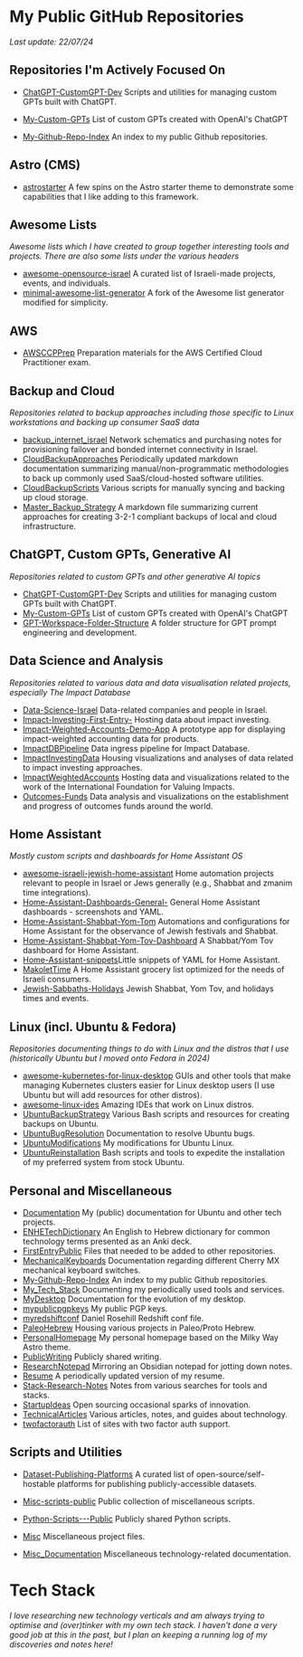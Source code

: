 # My Public GitHub Repositories

*Last update: 22/07/24*

## Repositories I'm Actively Focused On

- [ChatGPT-CustomGPT-Dev](https://github.com/danielrosehill/ChatGPT-CustomGPT-Dev) Scripts and utilities for managing custom GPTs built with ChatGPT.
- [My-Custom-GPTs](https://github.com/danielrosehill/My-Custom-GPTs)
   List of custom GPTs created with OpenAI's ChatGPT

- [My-Github-Repo-Index](https://github.com/danielrosehill/My-Github-Repo-Index) An index to my public Github repositories.


## Astro (CMS)

- [astrostarter](https://github.com/danielrosehill/astrostarter)
   A few spins on the Astro starter theme to demonstrate some capabilities that I like adding to this framework.

## Awesome Lists

*Awesome lists which I have created to group together interesting tools and projects. There are also some lists under the various headers*

- [awesome-opensource-israel](https://github.com/danielrosehill/awesome-opensource-israel) A curated list of Israeli-made projects, events, and individuals.
- [minimal-awesome-list-generator](https://github.com/danielrosehill/minimal-awesome-list-generator)
   A fork of the Awesome list generator modified for simplicity.

## AWS

- [AWSCCPPrep](https://github.com/danielrosehill/AWSCCPPrep)
   Preparation materials for the AWS Certified Cloud Practitioner exam.

## Backup and Cloud

*Repositories related to backup approaches including those specific to Linux workstations and backing up consumer SaaS data*

- [backup_internet_israel](https://github.com/danielrosehill/backup_internet_israel) Network schematics and purchasing notes for provisioning failover and bonded internet connectivity in Israel.
- [CloudBackupApproaches](https://github.com/danielrosehill/CloudBackupApproaches) Periodically updated markdown documentation summarizing manual/non-programmatic methodologies to back up commonly used SaaS/cloud-hosted software utilities.
- [CloudBackupScripts](https://github.com/danielrosehill/CloudBackupScripts) Various scripts for manually syncing and backing up cloud storage.
- [Master_Backup_Strategy](https://github.com/danielrosehill/Master_Backup_Strategy)
   A markdown file summarizing current approaches for creating 3-2-1 compliant backups of local and cloud infrastructure.

## ChatGPT, Custom GPTs, Generative AI

*Repositories related to custom GPTs and other generative AI topics*

- [ChatGPT-CustomGPT-Dev](https://github.com/danielrosehill/ChatGPT-CustomGPT-Dev) Scripts and utilities for managing custom GPTs built with ChatGPT.
- [My-Custom-GPTs](https://github.com/danielrosehill/My-Custom-GPTs)
   List of custom GPTs created with OpenAI's ChatGPT
- [GPT-Workspace-Folder-Structure](https://github.com/danielrosehill/GPT-Workspace-Folder-Structure) A folder structure for GPT prompt engineering and development.
 

## Data Science and Analysis

*Repositories related to various data and data visualisation related projects, especially The Impact Database*

- [Data-Science-Israel](https://github.com/danielrosehill/Data-Science-Israel) Data-related companies and people in Israel.
- [Impact-Investing-First-Entry-](https://github.com/danielrosehill/Impact-Investing-First-Entry-) Hosting data about impact investing.
- [Impact-Weighted-Accounts-Demo-App](https://github.com/danielrosehill/Impact-Weighted-Accounts-Demo-App) A prototype app for displaying impact-weighted accounting data for products.
- [ImpactDBPipeline](https://github.com/danielrosehill/ImpactDBPipeline) Data ingress pipeline for Impact Database.
- [ImpactInvestingData](https://github.com/danielrosehill/ImpactInvestingData) Housing visualizations and analyses of data related to impact investing approaches.
- [ImpactWeightedAccounts](https://github.com/danielrosehill/ImpactWeightedAccounts) Hosting data and visualizations related to the work of the International Foundation for Valuing Impacts.
- [Outcomes-Funds](https://github.com/danielrosehill/Outcomes-Funds)
   Data analysis and visualizations on the establishment and progress of outcomes funds around the world.


## Home Assistant

*Mostly custom scripts and dashboards for Home Assistant OS*


- [awesome-israeli-jewish-home-assistant](https://github.com/danielrosehill/awesome-israeli-jewish-home-assistant) Home automation projects relevant to people in Israel or Jews generally (e.g., Shabbat and zmanim time integrations).
- [Home-Assistant-Dashboards-General-](https://github.com/danielrosehill/Home-Assistant-Dashboards-General-) General Home Assistant dashboards - screenshots and YAML.
- [Home-Assistant-Shabbat-Yom-Tom](https://github.com/danielrosehill/Home-Assistant-Shabbat-Yom-Tom) Automations and configurations for Home Assistant for the observance of Jewish festivals and Shabbat.
- [Home-Assistant-Shabbat-Yom-Tov-Dashboard](https://github.com/danielrosehill/Home-Assistant-Shabbat-Yom-Tov-Dashboard) A Shabbat/Yom Tov dashboard for Home Assistant.
- [Home-Assistant-snippets](https://github.com/danielrosehill/Home-Assistant-snippets)Little snippets of YAML for Home Assistant.
- [MakoletTime](https://github.com/danielrosehill/MakoletTime)
   A Home Assistant grocery list optimized for the needs of Israeli consumers.
- [Jewish-Sabbaths-Holidays](https://github.com/danielrosehill/Jewish-Sabbaths-Holidays) Jewish Shabbat, Yom Tov, and holidays times and events.

## Linux (incl. Ubuntu & Fedora)

*Repositories documenting things to do with Linux and the distros that I use (historically Ubuntu but I moved onto Fedora in 2024)*

- [awesome-kubernetes-for-linux-desktop](https://github.com/danielrosehill/awesome-kubernetes-for-linux-desktop) GUIs and other tools that make managing Kubernetes clusters easier for Linux desktop users (I use Ubuntu but will add resources for other distros).
- [awesome-linux-ides](https://github.com/danielrosehill/awesome-linux-ides) Amazing IDEs that work on Linux distros.
- [UbuntuBackupStrategy](https://github.com/danielrosehill/UbuntuBackupStrategy) Various Bash scripts and resources for creating backups on Ubuntu.
- [UbuntuBugResolution](https://github.com/danielrosehill/UbuntuBugResolution) Documentation to resolve Ubuntu bugs.
- [UbuntuModifications](https://github.com/danielrosehill/UbuntuModifications) My modifications for Ubuntu Linux.
- [UbuntuReinstallation](https://github.com/danielrosehill/UbuntuReinstallation) Bash scripts and tools to expedite the installation of my preferred system from stock Ubuntu.

## Personal and Miscellaneous

 
- [Documentation](https://github.com/danielrosehill/Documentation) My (public) documentation for Ubuntu and other tech projects.
- [ENHETechDictionary](https://github.com/danielrosehill/ENHETechDictionary) An English to Hebrew dictionary for common technology terms presented as an Anki deck.
- [FirstEntryPublic](https://github.com/danielrosehill/FirstEntryPublic) Files that needed to be added to other repositories.
- [MechanicalKeyboards](https://github.com/danielrosehill/MechanicalKeyboards) Documentation regarding different Cherry MX mechanical keyboard switches.
- [My-Github-Repo-Index](https://github.com/danielrosehill/My-Github-Repo-Index) An index to my public Github repositories.
- [My_Tech_Stack](https://github.com/danielrosehill/My_Tech_Stack) Documenting my periodically used tools and services.
- [MyDesktop](https://github.com/danielrosehill/MyDesktop) Documentation for the evolution of my desktop.
- [mypublicpgpkeys](https://github.com/danielrosehill/mypublicpgpkeys) My public PGP keys.
- [myredshiftconf](https://github.com/danielrosehill/myredshiftconf) Daniel Rosehill Redshift conf file.
- [PaleoHebrew](https://github.com/danielrosehill/PaleoHebrew) Housing various projects in Paleo/Proto Hebrew.
- [PersonalHomepage](https://github.com/danielrosehill/PersonalHomepage) My personal homepage based on the Milky Way Astro theme.
- [PublicWriting](https://github.com/danielrosehill/PublicWriting) Publicly shared writing.
- [ResearchNotepad](https://github.com/danielrosehill/ResearchNotepad) Mirroring an Obsidian notepad for jotting down notes.
- [Resume](https://github.com/danielrosehill/Resume) A periodically updated version of my resume.
- [Stack-Research-Notes](https://github.com/danielrosehill/Stack-Research-Notes) Notes from various searches for tools and stacks.
- [StartupIdeas](https://github.com/danielrosehill/StartupIdeas) Open sourcing occasional sparks of innovation.
- [TechnicalArticles](https://github.com/danielrosehill/TechnicalArticles) Various articles, notes, and guides about technology.
- [twofactorauth](https://github.com/danielrosehill/twofactorauth)
   List of sites with two factor auth support.


## Scripts and Utilities

- [Dataset-Publishing-Platforms](https://github.com/danielrosehill/Dataset-Publishing-Platforms) A curated list of open-source/self-hostable platforms for publishing publicly-accessible datasets.
- [Misc-scripts-public](https://github.com/danielrosehill/Misc-scripts-public) Public collection of miscellaneous scripts.
- [Python-Scripts---Public](https://github.com/danielrosehill/Python-Scripts---Public) Publicly shared Python scripts.

- [Misc](https://github.com/danielrosehill/Misc) Miscellaneous project files.
- [Misc_Documentation](https://github.com/danielrosehill/Misc_Documentation) Miscellaneous technology-related documentation.

# Tech Stack

*I love researching new technology verticals and am always trying to optimise and (over)tinker with my own tech stack. I haven't done a very good job at this in the past, but I plan on keeping a running log of my discoveries and notes here!*